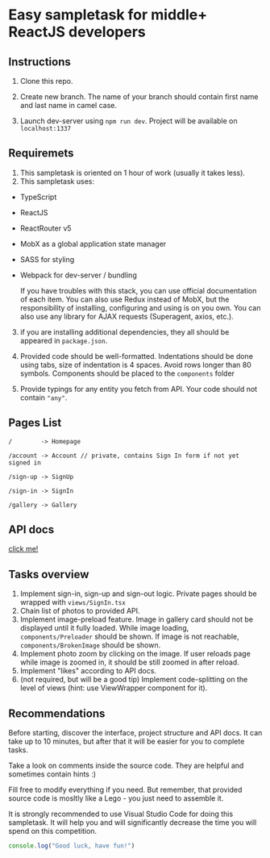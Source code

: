 # Easy sampletask for middle+ ReactJS developers

## Instructions
1. Clone this repo.

2. Create new branch. The name of your branch should contain first name and last name in camel case.

3. Launch dev-server using `npm run dev`. Project will be available on `localhost:1337`

## Requiremets
1. This sampletask is oriented on 1 hour of work (usually it takes less).
2. This sampletask uses:
 - TypeScript
 - ReactJS
 - ReactRouter v5
 - MobX as a global application state manager  
 - SASS for styling
 - Webpack for dev-server / bundling
   
   If you have troubles with this stack, you can use official documentation of each item. You can also use Redux instead of MobX, but the responsibility of installing, configuring and using is on you own. You can also use any library for AJAX requests (Superagent, axios, etc.).

3. if you are installing additional dependencies, they all should be appeared in `package.json`.

3. Provided code should be well-formatted. Indentations should be done using tabs, size of indentation is 4 spaces. Avoid rows longer than 80 symbols. Components should be placed to the `components` folder
4. Provide typings for any entity you fetch from API. Your code should not contain `"any"`.

## Pages List
```
/        -> Homepage

/account -> Account // private, contains Sign In form if not yet signed in

/sign-up -> SignUp

/sign-in -> SignIn

/gallery -> Gallery
```

## API docs
[click me!](http://192.168.88.72:8081)

## Tasks overview
1. Implement sign-in, sign-up and sign-out logic. Private pages should be wrapped with `views/SignIn.tsx`
2. Chain list of photos to provided API.
3. Implement image-preload feature. Image in gallery card should not be displayed until it fully loaded. While image loading, `components/Preloader` should be shown. If image is not reachable, `components/BrokenImage` should be shown.
4. Implement photo zoom by clicking on the image. If user reloads page while image is zoomed in, it should be still zoomed in after reload.
5. Implement "likes" according to API docs.
6. (not required, but will be a good tip) Implement code-splitting on the level of views (hint: use ViewWrapper component for it).

## Recommendations
Before starting, discover the interface, project structure and API docs. It can take up to 10 minutes, but after that it will be easier for you to complete tasks.

Take a look on comments inside the source code. They are helpful and sometimes contain hints :)

Fill free to modify everything if you need. But remember, that provided source code is mosltly like a Lego - you just need to assemble it.

It is strongly recommended to use Visual Studio Code for doing this sampletask. It will help you and will significantly decrease the time you will spend on this competition.

```javascript
console.log("Good luck, have fun!")
```